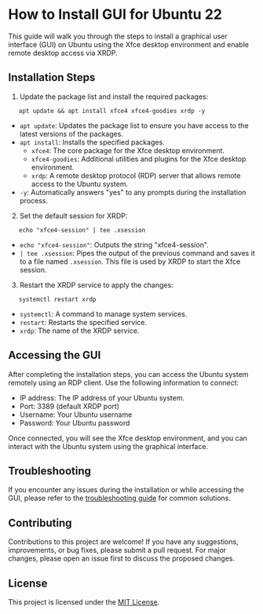 # How to Install GUI for Ubuntu 22

This guide will walk you through the steps to install a graphical user interface (GUI) on Ubuntu using the Xfce desktop environment and enable remote desktop access via XRDP.

## Installation Steps

1. Update the package list and install the required packages:

```
   apt update && apt install xfce4 xfce4-goodies xrdp -y 
```
   - `apt update`: Updates the package list to ensure you have access to the latest versions of the packages.
   - `apt install`: Installs the specified packages.
     - `xfce4`: The core package for the Xfce desktop environment.
     - `xfce4-goodies`: Additional utilities and plugins for the Xfce desktop environment.
     - `xrdp`: A remote desktop protocol (RDP) server that allows remote access to the Ubuntu system.
   - `-y`: Automatically answers "yes" to any prompts during the installation process.

2. Set the default session for XRDP:
```
   echo "xfce4-session" | tee .xsession
```
   - `echo "xfce4-session"`: Outputs the string "xfce4-session".
   - `| tee .xsession`: Pipes the output of the previous command and saves it to a file named `.xsession`. This file is used by XRDP to start the Xfce session.

3. Restart the XRDP service to apply the changes:
```
   systemctl restart xrdp
```
   - `systemctl`: A command to manage system services.
   - `restart`: Restarts the specified service.
   - `xrdp`: The name of the XRDP service.

## Accessing the GUI

After completing the installation steps, you can access the Ubuntu system remotely using an RDP client. Use the following information to connect:

- IP address: The IP address of your Ubuntu system.
- Port: 3389 (default XRDP port)
- Username: Your Ubuntu username
- Password: Your Ubuntu password

Once connected, you will see the Xfce desktop environment, and you can interact with the Ubuntu system using the graphical interface.

## Troubleshooting

If you encounter any issues during the installation or while accessing the GUI, please refer to the [troubleshooting guide](https://google.com/) for common solutions.

## Contributing

Contributions to this project are welcome! If you have any suggestions, improvements, or bug fixes, please submit a pull request. For major changes, please open an issue first to discuss the proposed changes.

## License

This project is licensed under the [MIT License](LICENSE).

